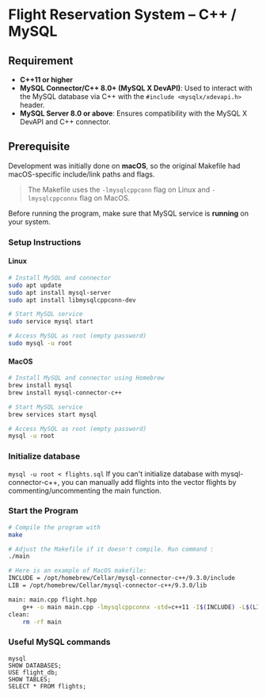 # Flight Reservation System – C++ / MySQL

## Requirement

- **C++11 or higher**
- **MySQL Connector/C++ 8.0+ (MySQL X DevAPI)**: Used to interact with the MySQL database via C++ with the `#include <mysqlx/xdevapi.h>` header.
- **MySQL Server 8.0 or above**: Ensures compatibility with the MySQL X DevAPI and C++ connector.

## Prerequisite

Development was initially done on **macOS**, so the original Makefile had macOS-specific include/link paths and flags. 

> The Makefile uses the `-lmysqlcppconn` flag on Linux and `-lmysqlcppconnx` flag on MacOS.

Before running the program, make sure that MySQL service is **running** on your system.

### Setup Instructions

#### Linux

```bash
# Install MySQL and connector
sudo apt update
sudo apt install mysql-server
sudo apt install libmysqlcppconn-dev

# Start MySQL service
sudo service mysql start

# Access MySQL as root (empty password)
sudo mysql -u root
```

#### MacOS

```bash
# Install MySQL and connector using Homebrew
brew install mysql
brew install mysql-connector-c++

# Start MySQL service
brew services start mysql

# Access MySQL as root (empty password)
mysql -u root
```

### Initialize database

```mysql -u root < flights.sql```
If you can't initialize database with mysql-connector-c++, you can manually add flights into the vector flights by commenting/uncommenting the main function.

### Start the Program

```bash
# Compile the program with
make

# Adjust the Makefile if it doesn't compile. Run command :
./main

# Here is an example of MacOS makefile:
INCLUDE = /opt/homebrew/Cellar/mysql-connector-c++/9.3.0/include
LIB = /opt/homebrew/Cellar/mysql-connector-c++/9.3.0/lib

main: main.cpp flight.hpp
	g++ -o main main.cpp -lmysqlcppconnx -std=c++11 -I$(INCLUDE) -L$(LIB) 
clean:
	rm -rf main
```

### Useful MySQL commands

```
mysql
SHOW DATABASES;
USE flight_db;
SHOW TABLES;
SELECT * FROM flights;
```


